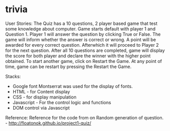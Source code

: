 # trivia

User Stories:
The Quiz has a 10 questions, 2 player based game that test some knowledge about computer.
Game starts default with player 1 and Question 1. Player 1 will answer the question by clicking True or False.
The game will inform whether the answer is correct or wrong. A point will be awarded for every correct question.
Afterwhich it will proceed to Player 2 for the next question. After all 10 questions are completed, game will
display the score for both player and declare the winner with the higher point obtained.
To start another game, click on Restart the Game. At any point of time, game can be restart by pressing the
Restart the Game.

Stacks:
- Google font Montserrat was used for the display of fonts.
- HTML - for Content display
- CSS - for display manipulation
- Javascript - For the control logic and functions
- DOM control via Javascript

Reference:
Reference for the code from on Random generation of question. - http://floatonok.github.io/project1-quiz/
